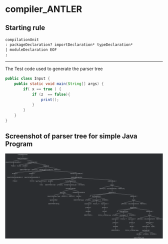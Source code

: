 # compiler_ANTLER

## Starting rule

```antlr
compilationUnit
: packageDeclaration? importDeclaration* typeDeclaration*
| moduleDeclaration EOF
;
```

-----------

The Test code used to generate the parser tree

```java
public class Input {
    public static void main(String[] args) {
        if( x == true ) {
            if (z  == false){
                print();
            }
        }
    }
}
```


## Screenshot of parser tree for simple Java Program
![Parser Tree](https://github.com/ahmedokka29/compiler_ANTLER/blob/main/images/parseTree(with%20background).png)
